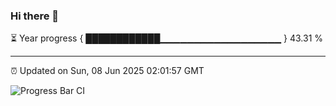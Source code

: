 ### Hi there 👋

⏳ Year progress { ████████████▁▁▁▁▁▁▁▁▁▁▁▁▁▁▁▁▁▁ } 43.31 %

---

⏰ Updated on Sun, 08 Jun 2025 02:01:57 GMT

![Progress Bar CI](https://github.com/liununu/liununu/workflows/Progress%20Bar%20CI/badge.svg)
